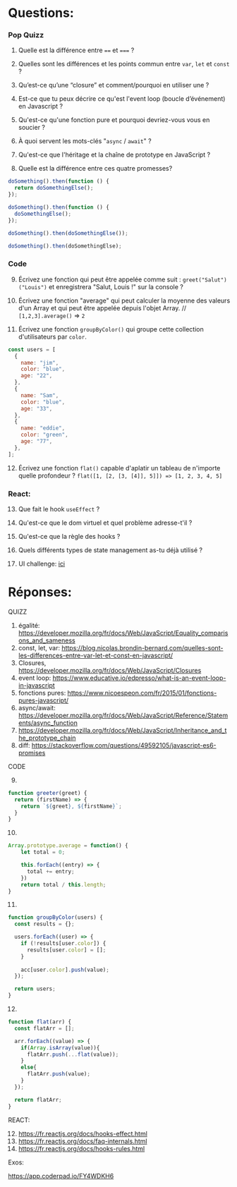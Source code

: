 # Questions:

### Pop Quizz

1) Quelle est la différence entre `==` et `===` ?

2) Quelles sont les différences et les points commun entre `var`, `let` et `const` ?

3) Qu’est-ce qu’une “closure” et comment/pourquoi en utiliser une ?

4) Est-ce que tu peux décrire ce qu'est l'event loop (boucle d’événement) en Javascript ?

5) Qu'est-ce qu'une fonction pure et pourquoi devriez-vous vous en soucier ?

6) À quoi servent les mots-clés "`async` / `await`" ?

7) Qu'est-ce que l'héritage et la chaîne de prototype en JavaScript ?

8) Quelle est la différence entre ces quatre promesses?

```javascript
doSomething().then(function () {
  return doSomethingElse();
});

doSomething().then(function () {
  doSomethingElse();
});

doSomething().then(doSomethingElse());

doSomething().then(doSomethingElse);
```


### Code

9) Écrivez une fonction qui peut être appelée comme suit : `greet("Salut")("Louis")` et enregistrera "Salut, Louis !" sur la console ?

10) Écrivez une fonction "average" qui peut calculer la moyenne des valeurs d'un Array et qui peut être appelée depuis l'objet Array. // `[1,2,3].average()` => `2`

11) Écrivez une fonction `groupByColor()` qui groupe cette collection d'utilisateurs par `color`.

```javascript
const users = [
  {
    name: "jim",
    color: "blue",
    age: "22",
  },
  {
    name: "Sam",
    color: "blue",
    age: "33",
  },
  {
    name: "eddie",
    color: "green",
    age: "77",
  },
];
```

12) Écrivez une fonction `flat()` capable d'aplatir un tableau de n'importe quelle profondeur ? `flat([1, [2, [3, [4]], 5]]) => [1, 2, 3, 4, 5]`


### React:

13) Que fait le hook `useEffect` ?

14) Qu'est-ce que le dom virtuel et quel problème adresse-t'il ? 

15) Qu'est-ce que la règle des hooks ?
 
16) Quels différents types de state management as-tu déjà utilisé ?

17) UI challenge: [ici](https://codesandbox.io/s/js-ui-test-6557e)


# Réponses:

QUIZZ

1) égalité: https://developer.mozilla.org/fr/docs/Web/JavaScript/Equality_comparisons_and_sameness
2) const, let, var: https://blog.nicolas.brondin-bernard.com/quelles-sont-les-differences-entre-var-let-et-const-en-javascript/
3) Closures, https://developer.mozilla.org/fr/docs/Web/JavaScript/Closures
4) event loop: https://www.educative.io/edpresso/what-is-an-event-loop-in-javascript
5) fonctions pures: https://www.nicoespeon.com/fr/2015/01/fonctions-pures-javascript/
6) async/await: https://developer.mozilla.org/fr/docs/Web/JavaScript/Reference/Statements/async_function
7) https://developer.mozilla.org/fr/docs/Web/JavaScript/Inheritance_and_the_prototype_chain
8) diff: https://stackoverflow.com/questions/49592105/javascript-es6-promises

CODE

9)

```javascript
function greeter(greet) {
  return (firstName) => {
    return `${greet}, ${firstName}`;
  }
}
```


10)

```javascript
Array.prototype.average = function() {
    let total = 0;

    this.forEach((entry) => {
      total += entry;
    })
    return total / this.length;
}
```

11) 

```javascript
function groupByColor(users) {
  const results = {};

  users.forEach((user) => {
    if (!results[user.color]) {
      results[user.color] = [];
    }    
    
    acc[user.color].push(value);
  });

  return users;
}
```

12)

```javascript
function flat(arr) {
  const flatArr = [];

  arr.forEach((value) => {
    if(Array.isArray(value)){
      flatArr.push(...flat(value));
    }
    else{
      flatArr.push(value);
    }
  });

  return flatArr;
}
```


REACT:

12) https://fr.reactjs.org/docs/hooks-effect.html
13) https://fr.reactjs.org/docs/faq-internals.html
14) https://fr.reactjs.org/docs/hooks-rules.html

Exos:

https://app.coderpad.io/FY4WDKH6
